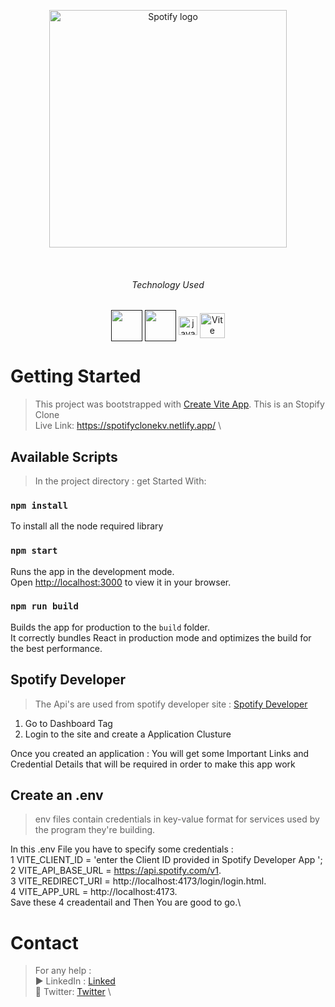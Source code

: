 <div>
<p align="center">
  <a href="https://spotifyclonekv.netlify.app/" target="_blank" rel="noopener noreferrer">
    <img width="380" src="https://storage.googleapis.com/pr-newsroom-wp/1/2018/11/Spotify_Logo_CMYK_White.png" alt="Spotify logo">
  </a>
</p>
<div>
<br />

<h6 align="center"> Technology Used </h6>
<p align="center"> 
<a href="" title="html"><img width="50" align="center"  src="https://img.icons8.com/color/96/000000/html.png"/></a>
<a href="" title="html"><img align="center" width="50" src="https://img.icons8.com/color/96/null/css3.png"/></a>
<a href="https://www.freepnglogos.com/pics/javascript" title="Image from freepnglogos.com"><img align="center" src="https://www.freepnglogos.com/uploads/javascript-png/javascript-vector-logo-yellow-png-transparent-javascript-vector-12.png" width="30" alt="javascript vector logo yellow png transparent javascript vector" /></a>
<a href="https://vitejs.dev" target="_blank" rel="noopener noreferrer">
    <img align="center" width="40" src="https://vitejs.dev/logo.svg" alt="Vite logo">
</a>
</p>


# Getting Started

>This project was bootstrapped with [Create Vite App](https://vitejs.dev/guide/).
This is an Stopify Clone \
Live Link: https://spotifyclonekv.netlify.app/ \

## Available Scripts

> In the project directory : get Started With:
### `npm install` 
To install all the node required library

### `npm start`

Runs the app in the development mode.\
Open [http://localhost:3000](http://localhost:3000) to view it in your browser.

### `npm run build`

Builds the app for production to the `build` folder.\
It correctly bundles React in production mode and optimizes the build for the best performance.


## Spotify Developer

> The Api's are used from spotify developer site : [Spotify Developer](https://developer.spotify.com/)
1. Go to Dashboard Tag
2. Login to the site and create a Application Clusture

Once you created an application : You will get some Important Links and Credential Details that will be required in order to make this app work

## Create an .env 
> env files contain credentials in key-value format for services used by the program they're building. 

In this .env File you have to specify some credentials :\
1  VITE_CLIENT_ID = 'enter the Client ID provided in Spotify Developer App '; \
2  VITE_API_BASE_URL = https://api.spotify.com/v1. \
3  VITE_REDIRECT_URI = http://localhost:4173/login/login.html. \
4  VITE_APP_URL = http://localhost:4173. \
Save these 4 creadentail and Then You are good to go.\

# Contact
> For any help : \
▶ LinkedIn : [Linked](https://www.linkedin.com/in/kishan-vishwakarma-8191b521b/) \
🐛 Twitter: [Twitter](https://twitter.com/kishan_v143) \











